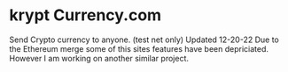 # krypt Currency.com
Send Crypto currency to anyone. (test net only)
Updated 12-20-22
Due to the Ethereum merge some of this sites features have been depriciated. 
However I am working on another similar project. 
